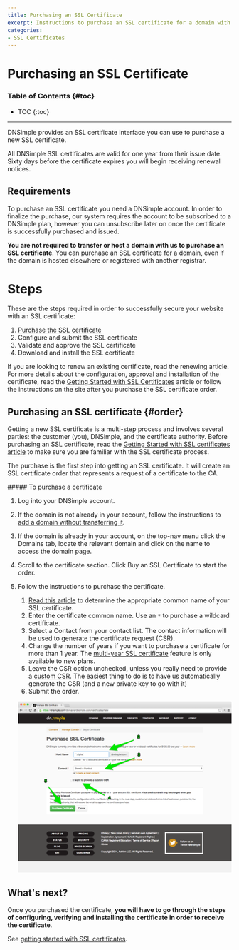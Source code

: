 ```yaml
---
title: Purchasing an SSL Certificate
excerpt: Instructions to purchase an SSL certificate for a domain with DNSimple.
categories:
- SSL Certificates
---
```


# Purchasing an SSL Certificate

### Table of Contents {#toc}

* TOC
{:toc}

---

DNSimple provides an SSL certificate interface you can use to purchase a new SSL certificate.

All DNSimple SSL certificates are valid for one year from their issue date. Sixty days before the certificate expires you will begin receiving renewal notices.


## Requirements

To purchase an SSL certificate you need a DNSimple account. In order to finalize the purchase, our system requires the account to be subscribed to a DNSimple plan, however you can unsubscribe later on once the certificate is successfully purchased and issued.

**You are not required to transfer or host a domain with us to purchase an SSL certificate**. You can purchase an SSL certificate for a domain, even if the domain is hosted elsewhere or registered with another registrar.


# Steps

These are the steps required in order to successfully secure your website with an SSL certificate:

1. [Purchase the SSL certificate](#order)
1. Configure and submit the SSL certificate
1. Validate and approve the SSL certificate
1. Download and install the SSL certificate

If you are looking to renew an existing certificate, read the renewing article. For more details about the configuration, approval and installation of the certificate, read the [Getting Started with SSL Certificates](/articles/getting-started-ssl-certificates/) article or follow the instructions on the site after you purchase the SSL certificate order.


## Purchasing an SSL certificate {#order}

Getting a new SSL certificate is a multi-step process and involves several parties: the customer (you), DNSimple, and the certificate authority. Before purchasing an SSL certificate, read the [Getting Started with SSL certificates article](/articles/getting-started-ssl-certificates/) to make sure you are familiar with the SSL certificate process.

The purchase is the first step into getting an SSL certificate. It will create an SSL certificate order that represents a request of a certificate to the CA.

<div class="section-steps" markdown="1">
##### To purchase a certificate

1.  Log into your DNSimple account.
1.  If the domain is not already in your account, follow the instructions to [add a domain without transferring it](/articles/adding-domain/).
1.  If the domain is already in your account, on the top-nav menu click the <label>Domains</label> tab, locate the relevant domain and click on the name to access the domain page.
1.  Scroll to the certificate section. Click <label>Buy an SSL Certificate</label> to start the order.
1.  Follow the instructions to purchase the certificate.

    1.  [Read this article](/articles/ssl-certificate-hostname/) to determine the appropriate common name of your SSL certificate.
    1.  Enter the certificate common name. Use an `*` to purchase a wildcard certificate.
    1.  Select a Contact from your contact list. The contact information will be used to generate the certificate request (CSR).
    1.  Change the number of years if you want to purchase a certificate for more than 1 year. The [multi-year SSL certificate](/articles/can-multi-year-ssl-certificate/) feature is only available to new plans.
    1.  Leave the CSR option unchecked, unless you really need to provide a [custom CSR](/articles/what-is-csr/). The easiest thing to do is to have us automatically generate the CSR (and a new private key to go with it)
    1.  Submit the order.

    ![Purchase a Certificate](/files/dnsimple-certificate-purchase.png)

</div>


## What's next?

Once you purchased the certificate, **you will have to go through the steps of configuring, verifying and installing the certificate in order to receive the certificate**.

See [getting started with SSL certificates](/articles/getting-started-ssl-certificates/).
